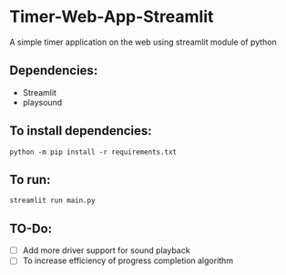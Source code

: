 # Timer-Web-App-Streamlit
A simple timer application  on the web using streamlit module of python

## Dependencies:
- Streamlit
- playsound

## To install dependencies:
```
python -m pip install -r requirements.txt
```

## To run:
```
streamlit run main.py
```

## TO-Do:
- [ ] Add more driver support for sound playback
- [ ] To increase efficiency of progress completion algorithm
